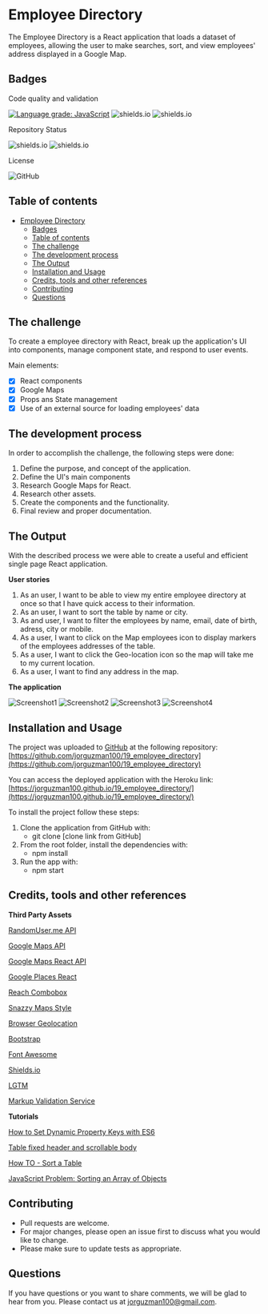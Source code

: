 # Employee Directory

The Employee Directory is a React application that loads a dataset of employees, allowing the user to make searches, sort, and view employees' address displayed in a Google Map.

## Badges

Code quality and validation

[![Language grade: JavaScript](https://img.shields.io/lgtm/grade/javascript/g/jorguzman100/19_employee_directory.svg?logo=lgtm&logoWidth=18)](https://lgtm.com/projects/g/jorguzman100/19_employee_directory/context:javascript)
![shields.io](https://img.shields.io/github/languages/top/jorguzman100/19_employee_directory)
![shields.io](https://img.shields.io/w3c-validation/html?targetUrl=https%3A%2F%2Fjorguzman100.github.io%2F19_employee_directory%2F)

Repository Status

![shields.io](https://img.shields.io/badge/Repo%20Status-Finished-brightgreen)
![shields.io](https://img.shields.io/bitbucket/issues/jorguzman100/19_employee_directory)

License

![GitHub](https://img.shields.io/github/license/jorguzman100/19_employee_directory)

## Table of contents

- [Employee Directory](#employee-directory)
  - [Badges](#badges)
  - [Table of contents](#table-of-contents)
  - [The challenge](#the-challenge)
  - [The development process](#the-development-process)
  - [The Output](#the-output)
  - [Installation and Usage](#installation-and-usage)
  - [Credits, tools and other references](#credits-tools-and-other-references)
  - [Contributing](#contributing)
  - [Questions](#questions)

## The challenge

To create a employee directory with React, break up the application's UI into components, manage component state, and respond to user events.

Main elements:

- [x] React components
- [x] Google Maps
- [x] Props ans State management
- [x] Use of an external source for loading employees' data

## The development process

In order to accomplish the challenge, the following steps were done:

1. Define the purpose, and concept of the application.
2. Define the UI's main components
3. Research Google Maps for React.
4. Research other assets.
5. Create the components and the functionality.
6. Final review and proper documentation.

## The Output

With the described process we were able to create a useful and efficient single page React application.

**User stories**

1. As an user, I want to be able to view my entire employee directory at once so that I have quick access to their information.
2. As an user, I want to sort the table by name or city.
3. As and user, I want to filter the employees by name, email, date of birth, adress, city or mobile.
4. As a user, I want to click on the Map employees icon to display markers of the employees addresses of the table.
5. As a user, I want to click the Geo-location icon so the map will take me to my current location.
6. As a user, I want to find any address in the map.

**The application**

![Screenshot1](./assets/images/screenshot1.png)
![Screenshot2](./assets/images/screenshot2.png)
![Screenshot3](./assets/images/screenshot3.png)
![Screenshot4](./assets/images/screenshot4.png)

## Installation and Usage

The project was uploaded to [GitHub](https://github.com/) at the following repository:
[https://github.com/jorguzman100/19_employee_directory](https://github.com/jorguzman100/19_employee_directory)

You can access the deployed application with the Heroku link:
[https://jorguzman100.github.io/19_employee_directory/](https://jorguzman100.github.io/19_employee_directory/)

To install the project follow these steps:

1. Clone the application from GitHub with:
   - git clone [clone link from GitHub]
2. From the root folder, install the dependencies with:
   - npm install
3. Run the app with:
   - npm start

## Credits, tools and other references

**Third Party Assets**

[RandomUser.me API](https://randomuser.me/)

[Google Maps API](https://developers.google.com/maps/documentation)

[Google Maps React API](https://www.npmjs.com/package/@react-google-maps/api)

[Google Places React](https://www.npmjs.com/package/use-places-autocomplete)

[Reach Combobox](https://reach.tech/combobox/)

[Snazzy Maps Style](https://snazzymaps.com/style/8097/wy)

[Browser Geolocation](https://developer.mozilla.org/en-US/docs/Web/API/Geolocation/getCurrentPosition)

[Bootstrap](https://getbootstrap.com/)

[Font Awesome](https://fontawesome.com/)

[Shields.io](https://shields.io/)

[LGTM](https://lgtm.com/)

[Markup Validation Service](https://validator.w3.org/)

**Tutorials**

[How to Set Dynamic Property Keys with ES6](https://www.samanthaming.com/tidbits/37-dynamic-property-name-with-es6/)

[Table fixed header and scrollable body](https://stackoverflow.com/questions/21168521/table-fixed-header-and-scrollable-body)

[How TO - Sort a Table](https://www.w3schools.com/howto/howto_js_sort_table.asp)

[JavaScript Problem: Sorting an Array of Objects](https://www.youtube.com/watch?v=0d76_2sksWY)

## Contributing

- Pull requests are welcome.
- For major changes, please open an issue first to discuss what you would like to change.
- Please make sure to update tests as appropriate.

## Questions

If you have questions or you want to share comments, we will be glad to hear from you. Please contact us at jorguzman100@gmail.com.
